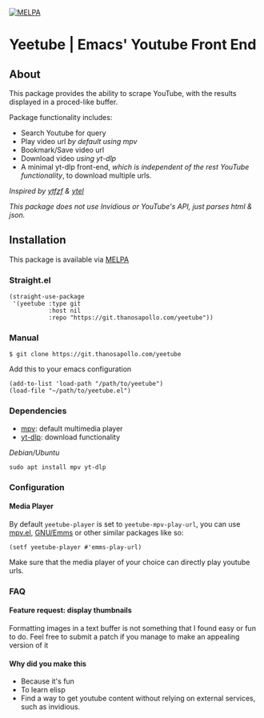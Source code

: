 [![MELPA](https://melpa.org/packages/yeetube-badge.svg)](https://melpa.org/#/yeetube)

# Yeetube | Emacs' Youtube Front End

## About 

This package provides the ability to scrape YouTube, with the results
displayed in a proced-like buffer. 


Package functionality includes:

- Search Youtube for query
- Play video url *by default using mpv*
- Bookmark/Save video url
- Download video *using yt-dlp*
- A minimal yt-dlp front-end, *which is independent of the rest YouTube functionality*, to download multiple urls.

*Inspired by [ytfzf](https://github.com/pystardust/ytfzf) & [ytel](https://github.com/grastello/ytel)*

*This package does not use Invidious or YouTube's API, just parses html & json.*


## Installation 
This package is available via [MELPA](https://melpa.org/#/yeetube)

### Straight.el

``` emacs-lisp
(straight-use-package 
 '(yeetube :type git
	       :host nil
	       :repo "https://git.thanosapollo.com/yeetube"))
```


### Manual
``` shell
$ git clone https://git.thanosapollo.com/yeetube
```

Add this to your emacs configuration
``` emacs-lisp
(add-to-list 'load-path "/path/to/yeetube")
(load-file "~/path/to/yeetube.el")
```

### Dependencies
- [mpv](https://mpv.io/): default multimedia player 
- [yt-dlp](https://github.com/yt-dlp/yt-dlp): download functionality 

*Debian/Ubuntu*
``` shell
sudo apt install mpv yt-dlp
```

### Configuration 
#### Media Player 
By default `yeetube-player` is set to `yeetube-mpv-play-url`, you can use
[mpv.el](https://github.com/kljohann/mpv.el), [GNU/Emms](https://www.gnu.org/software/emms/) or other similar packages like so:

``` emacs-lisp
(setf yeetube-player #'emms-play-url)
```

Make sure that the media player of your choice can directly play youtube urls.

### FAQ
#### Feature request: display thumbnails
Formatting images in a text buffer is not something that I found easy or fun to do. Feel free to submit a patch if you manage to make an appealing version of it

#### Why did you make this
- Because it's fun
- To learn elisp
- Find a way to get youtube content without relying on external services, such as invidious.

